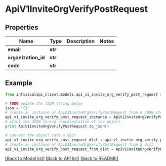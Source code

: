 # ApiV1InviteOrgVerifyPostRequest


## Properties
Name | Type | Description | Notes
------------ | ------------- | ------------- | -------------
**email** | **str** |  | 
**organization_id** | **str** |  | 
**code** | **str** |  | 

## Example

```python
from infisicalapi_client.models.api_v1_invite_org_verify_post_request import ApiV1InviteOrgVerifyPostRequest

# TODO update the JSON string below
json = "{}"
# create an instance of ApiV1InviteOrgVerifyPostRequest from a JSON string
api_v1_invite_org_verify_post_request_instance = ApiV1InviteOrgVerifyPostRequest.from_json(json)
# print the JSON string representation of the object
print ApiV1InviteOrgVerifyPostRequest.to_json()

# convert the object into a dict
api_v1_invite_org_verify_post_request_dict = api_v1_invite_org_verify_post_request_instance.to_dict()
# create an instance of ApiV1InviteOrgVerifyPostRequest from a dict
api_v1_invite_org_verify_post_request_from_dict = ApiV1InviteOrgVerifyPostRequest.from_dict(api_v1_invite_org_verify_post_request_dict)
```
[[Back to Model list]](../README.md#documentation-for-models) [[Back to API list]](../README.md#documentation-for-api-endpoints) [[Back to README]](../README.md)


